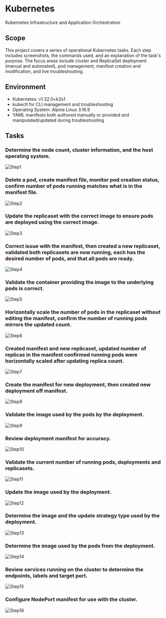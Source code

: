 # Kubernetes
Kubernetes Infrastructure and Application Orchestration

## Scope
This project covers a series of operational Kubernetes tasks. Each step includes screenshots, the commands used, and an explanation of the task's purpose. The focus areas include cluster and ReplicaSet deployment (manual and automated), pod management, manifest creation and modification, and live troubleshooting.

## Environment
- Kubernetes: v1.32.0+k3s1
- kubectl for CLI management and troubleshooting
- Operating System: Alpine Linux 3.16.9
- YAML manifests both authored manually or provided and manipulated/updated during troubleshooting
  
## Tasks

### Determine the node count, cluster information, and the host operating system.
![Step1](images/step1.jpg)

### Delete a pod, create manifest file, monitor pod creation status, confirm number of pods running matches what is in the manifest file.
![Step2](images/step2.jpg)

### Update the replicaset with the correct image to ensure pods are deployed using the correct image.
![Step3](images/step3.jpg)

### Correct issue with the manifest, then created a new replicaset, validated both replicasets are now running, each has the desired number of pods, and that all pods are ready.
![Step4](images/step4.jpg)

### Validate the container providing the image to the underlying pods is correct.
![Step5](images/step5.jpg)

### Horizontally scale the number of pods in the replicaset without editing the manifest, confirm the number of running pods mirrors the updated count.
![Step6](images/step6.jpg)

### Created manifest and new replicaset, updated number of replicas in the manifest confirmed running pods were horizontally scaled after updating replica count.
![Step7](images/step7.jpg)

### Create the manifest for new deployment, then created new deployment off manifest.
![Step8](images/step8.jpg)

### Validate the image used by the pods by the deployment.
![Step9](images/step9.jpg)

### Review deployment manifest for accuracy.
![Step10](images/step10.jpg)

### Validate the current number of running pods, deployments and replicasets.
![Step11](images/step11.jpg)

### Update the image used by the deployment.
![Step12](images/step12.jpg)

### Determine the image and the update strategy type used by the deployment.
![Step13](images/step13.jpg)

### Determine the image used by the pods from the deployment.
![Step14](images/step14.jpg)

### Review services running on the cluster to determine the endpoints, labels and target port.
![Step15](images/step15.jpg)

### Configure NodePort manifest for use with the cluster.
![Step16](images/step16.jpg)
